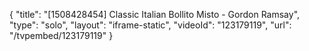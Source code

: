 {
    "title": "[1508428454] Classic Italian Bollito Misto - Gordon Ramsay",
    "type": "solo",
    "layout": "iframe-static",
    "videoId": "123179119",
    "url": "\/tvpembed\/123179119"
}
